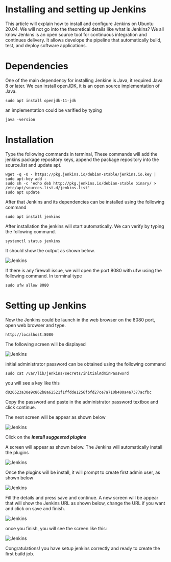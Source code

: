 # Installing and setting up Jenkins

This article will explain how to install and configure Jenkins on Ubuntu 20.04. We will not go into the theoretical details like what is Jenkins? We all know Jenkins is an open source tool for continuous integration and continues delivery. It allows develope the pipeline that automatically build, test, and deploy  software applications.   

# Dependencies

One of the main dependency for installing Jenkine is Java, it required Java 8 or later. We can install openJDK, it is an open source implementation of Java.

```
sudo apt install openjdk-11-jdk
```
an implementation could be varified by typing 
```
java -version
```
# Installation

Type the following commands in terminal, These commands will add the jenkins package repository keys, append the package repository into the source.list and update apt.
```
wget -q -O - https://pkg.jenkins.io/debian-stable/jenkins.io.key | sudo apt-key add -
sudo sh -c 'echo deb http://pkg.jenkins.io/debian-stable binary/ > /etc/apt/sources.list.d/jenkins.list'
sudo apt update

```
After that Jenkins and its dependencies can be installed using the following command

```
sudo apt install jenkins
```
After installation the jenkins will start automatically. We can verify by typing the following command. 

```
systemctl status jenkins
```
It should show the output as shown below. 

![Jenkins](images/jenkins/jenkinstatus.png)


If there is any firewall issue, we will open the port 8080 with ufw using the following command. In terminal type 

```
sudo ufw allow 8080
```

# Setting up Jenkins

Now the Jenkins could be launch in the web browser on the 8080 port, open web browser and type.

```
http://localhost:8080
```
The following screen will be displayed

![Jenkins](images/jenkins/J1.png)

initial administrator password can be obtained using the following command

```
sudo cat /var/lib/jenkins/secrets/initialAdminPassword
```
you will see a key like this 

```
d020523a30e9c862b8a62521f1ffdde1256fbfd27ce7a710b400a4a7377acfbc
```
Copy the password and paste in the administrator password textbox and click continue. 

The next screen will be appear as shown below

![Jenkins](images/jenkins/J2.png)

Click on the ***install suggested plugins***

A screen will appear as shown below. The Jenkins will automatically install the plugins

![Jenkins](images/jenkins/J3.png)

Once the plugins will be install, it will prompt to create first admin user, as shown below

![Jenkins](images/jenkins/J4.png)

Fill the details and press save and continue. A new screen will be appear that will show the Jenkins URL as shown below, change the URL if you want and click on save and finish.

![Jenkins](images/jenkins/J5.png)

once you finish, you will see the screen like this:

![Jenkins](images/jenkins/J6.png)

Congratulations! you have setup jenkins correctly and ready to create the first build job.
